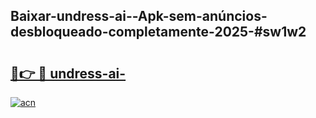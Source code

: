 ## Baixar-undress-ai--Apk-sem-anúncios-desbloqueado-completamente-2025-#sw1w2

# <h2><a href="https://ainizakaria.my?title=undress-ai-&ref=22M">🔗👉 🔴 undress-ai-</a></h2>

[![acn](https://github.com/user-attachments/assets/0f9c940e-d8b0-45ae-aac7-cd30a18b3e1c)](https://ainizakaria.my?title=undress-ai-&ref=22M)

